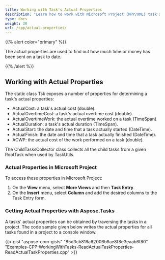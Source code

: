 ```yaml
---
title: Working with Task's Actual Properties
description: "Learn how to work with Microsoft Project (MPP/XML) task's actual properties using Aspose.Tasks for C++."
type: docs
weight: 30
url: /cpp/actual-properties/
---
```


{{% alert color="primary" %}}

The actual properties are used to find out how much time or money has been sent on a task to date.

{{% /alert %}}

## **Working with Actual Properties**
The static class Tsk exposes a number of properties for determining a task's actual properties:

- ActualCost: a task's actual cost (double).
- ActualOvertimeCost: a task's actual overtime cost (double).
- ActualOvertimeWork: the actual overtime worked on a task (TimeSpan).
- ActualDuration: a task's actual duration (TimeSpan).
- ActualStart: the date and time that a task actually started (DateTime).
- ActualFinish: the date and time that a task actually finished (DateTime).
- ACWP: the actual cost of the work performed on a task (double).

The ChildTasksCollector class collects all the child tasks from a given RootTask when used by TaskUtils.

### **Actual Properties in Microsoft Project**
To access these properties in Microsoft Project:

1. On the **View** menu, select **More Views** and then **Task Entry**.
2. On the **Insert** menu, select **Column** and add the desired columns to the Task Entry form.

### **Getting Actual Properties with Aspose.Tasks**
A tasks' actual properties can be obtained by traversing the tasks in a project. The code sample given below writes the actual properties for all tasks found in a project to a console window.

{{< gist "aspose-com-gists" "85d3cb818a62006b9ae8f8e3eaab6f80" "Examples-CPP-WorkingWithTasks-ReadActualTaskProperties-ReadActualTaskProperties.cpp" >}}

